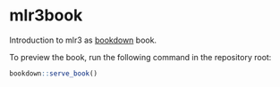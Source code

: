 # mlr3book

Introduction to mlr3 as [bookdown](https://bookdown.org/) book.

To preview the book, run the following command in the repository root:
```r
bookdown::serve_book()
```
